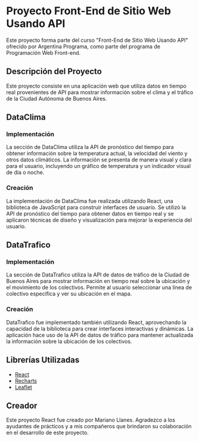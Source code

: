 # Proyecto Front-End de Sitio Web Usando API

Este proyecto forma parte del curso "Front-End de Sitio Web Usando API" ofrecido por Argentina Programa, como parte del programa de Programación Web Front-end.

## Descripción del Proyecto

Este proyecto consiste en una aplicación web que utiliza datos en tiempo real provenientes de API para mostrar información sobre el clima y el tráfico de la Ciudad Autónoma de Buenos Aires.

## DataClima

### Implementación

La sección de DataClima utiliza la API de pronóstico del tiempo para obtener información sobre la temperatura actual, la velocidad del viento y otros datos climáticos. La información se presenta de manera visual y clara para el usuario, incluyendo un gráfico de temperatura y un indicador visual de día o noche.

### Creación

La implementación de DataClima fue realizada utilizando React, una biblioteca de JavaScript para construir interfaces de usuario. Se utilizó la API de pronóstico del tiempo para obtener datos en tiempo real y se aplicaron técnicas de diseño y visualización para mejorar la experiencia del usuario.

## DataTrafico

### Implementación

La sección de DataTrafico utiliza la API de datos de tráfico de la Ciudad de Buenos Aires para mostrar información en tiempo real sobre la ubicación y el movimiento de los colectivos. Permite al usuario seleccionar una línea de colectivo específica y ver su ubicación en el mapa.

### Creación

DataTrafico fue implementado también utilizando React, aprovechando la capacidad de la biblioteca para crear interfaces interactivas y dinámicas. La aplicación hace uso de la API de datos de tráfico para mantener actualizada la información sobre la ubicación de los colectivos.

## Librerías Utilizadas

- [React](https://reactjs.org/)
- [Recharts](https://recharts.org/)
- [Leaflet](https://leafletjs.com/)

## Creador

Este proyecto React fue creado por Mariano Llanes. Agradezco a los ayudantes de prácticos y a mis compañeros que brindaron su colaboración en el desarrollo de este proyecto.